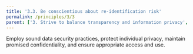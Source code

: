 ```yaml
---
title: '3.3. Be conscientious about re-identification risk'
permalink: /principles/3/3
parent: ['3. Strive to balance transparency and information privacy', '/principles/3']
---
```

Employ sound data security practices, protect individual privacy, maintain promised confidentiality, and ensure appropriate access and use.